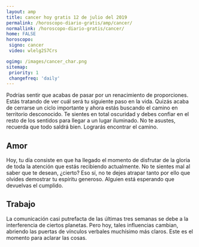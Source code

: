 ```yaml
---
layout: amp
title: cancer hoy gratis 12 de julio del 2019 
permalink: /horoscopo-diario-gratis/amp/cancer/
normallink: /horoscopo-diario-gratis/cancer/
home: FALSE
horoscopo:
 signo: cancer
 video: wlelg2S7Crs

ogimg: /images/cancer_char.png
sitemap:
 priority: 1
 changefreq: 'daily'
---
```



Podrías sentir que acabas de pasar por un renacimiento de proporciones. Estás tratando de ver cuál será tu siguiente paso en la vida. Quizás acaba de cerrarse un ciclo importante y ahora estás buscando el camino en territorio desconocido. Te sientes en total oscuridad y debes confiar en el resto de los sentidos para llegar a un lugar iluminado. No te asustes, recuerda que todo saldrá bien. Lograrás encontrar el camino.

## Amor

Hoy, tu día consiste en que ha llegado el momento de disfrutar de la gloria de toda la atención que estás recibiendo actualmente. No te sientes mal al saber que te desean, ¿cierto? Eso sí, no te dejes atrapar tanto por ello que olvides demostrar tu espíritu generoso. Alguien está esperando que devuelvas el cumplido.

## Trabajo

La comunicación casi putrefacta de las últimas tres semanas se debe a la interferencia de ciertos planetas. Pero hoy, tales influencias cambian, abriendo las puertas de vínculos verbales muchísimo más claros. Este es el momento para aclarar las cosas.